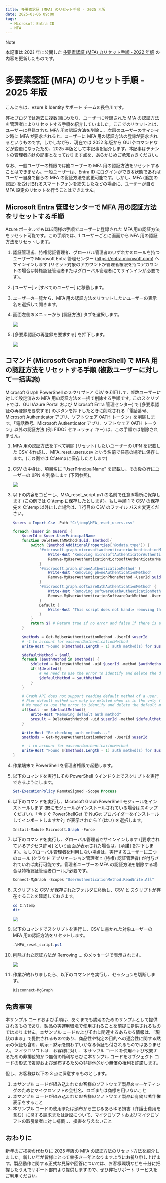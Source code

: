 ```yaml
---
title: 多要素認証 (MFA) のリセット手順 - 2025 年版
date: 2025-01-06 09:00
tags:
  - Microsoft Entra ID
  - MFA
---
```


> [!NOTE]
> 本記事は 2022 年に公開した [多要素認証 (MFA) のリセット手順 - 2022 年版](../azure-active-directory/mfa-reset-2022.md) の内容を更新したものです。

# 多要素認証 (MFA) のリセット手順 - 2025 年版

こんにちは、Azure & Identity サポート チームの長谷川です。

弊社ブログでは過去に複数回にわたり、ユーザーに登録された MFA の認証方法を管理者によりリセットする手順を紹介していました。ここでのリセットとは、ユーザーに登録された MFA 用の認証方法を削除し、次回のユーザーのサインイン時に MFA が要求されると、ユーザーに MFA 用の認証方法の登録が要求されるというものです。しかしながら、現在では 2022 年版から GUI やコマンドなどが変更になったため、2025 年版として本記事を紹介します。本記事はテナントの管理者向けの記事となっております点を、あらかじめご承知おきください。

なお、一般ユーザーの権限では他ユーザーの MFA 用の認証方法をリセットすることはできません。一般ユーザーは、Entra ID にログインができる状態であればユーザー自身で自らの MFA の認証方法を変更可能です。しかし、MFA (追加の認証) を受け取れるスマートフォンを紛失したなどの場合に、ユーザーが自ら MFA 設定のリセットを行うことはできません。

## Microsoft Entra 管理センターで MFA 用の認証方法をリセットする手順

Azure ポータルでもほぼ同様の手順でユーザーに登録された MFA 用の認証方法をリセット可能です。この手順では、1 ユーザーごとに画面から MFA 用の認証方法をリセットします。

1. 認証管理者、特権認証管理者、グローバル管理者のいずれかのロールを持つユーザーで Microsoft Entra 管理センター (https://entra.microsoft.com) へサインインします (リセット対象のアカウントが管理者権限を持つアカウントの場合は特権認証管理者またはグローバル管理者にてサインインが必要です)。

2. [ユーザー] > [すべてのユーザー] に移動します。

3. ユーザーの一覧から、MFA 用の認証方法をリセットしたいユーザーの表示名を選択して開きます。

4. 画面左側のメニューから [認証方法] タブを選択します。

    ![](./mfa-reset-2025/mfa-reset-2025-1.jpg)

5. [多要素認証の再登録を要求する] を押下します。

    ![](./mfa-reset-2025/mfa-reset-2025-2.jpg)

## コマンド (Microsoft Graph PowerShell) で MFA 用の認証方法をリセットする手順 (複数ユーザーに対して一括実施)

Microsoft Graph PowerShell のスクリプトと CSV を利用して、複数ユーザーに対して設定済みの MFA 用の認証方法を一括で削除する手順です。このスクリプトでは、GUI (Azure Portal および Microsoft Entra 管理センター) で [多要素認証の再登録を要求する] のボタンを押下したときに削除される「電話番号、Microsoft Authenticator アプリ、ソフトウェア OATH トークン」を削除します。「電話番号、Microsoft Authenticator アプリ、ソフトウェア OATH トークン」以外の認証方法 (例: FIDO2 セキュリティ キー) は、この手順では削除されません。

1. MFA 用の認証方法をすべて削除 (リセット) したいユーザーの UPN を記載した CSV を作成し、MFA_reset_users.csv という名前で任意の場所に保存します。(この例では C:\temp に保存したとします)

2. CSV の中身は、項目名に "UserPrincipalName" を記載し、その後の行にユーザーの UPN を列挙します (下図参照)。

    ![](./mfa-reset-2025/mfa-reset-2025-3.jpg)

3. 以下の内容をコピーし、MFA_reset_script.ps1 の名前で任意の場所に保存します (この例では C:\temp に保存したとします)。もし手順 1 で CSV の保存先を C:\temp 以外にした場合は、1 行目の CSV のファイル パスを変更ください。

    ```powerShell
    $users = Import-Csv -Path "C:\temp\MFA_reset_users.csv"

    foreach ($user in $users) {
        $userId = $user.UserPrincipalName
        function DeleteAuthMethod($uid, $method){
            switch ($method.AdditionalProperties['@odata.type']) {
                '#microsoft.graph.microsoftAuthenticatorAuthenticationMethod' { 
                    Write-Host 'Removing microsoftAuthenticatorAuthenticationMethod'
                    Remove-MgUserAuthenticationMicrosoftAuthenticatorMethod -UserId $uid -MicrosoftAuthenticatorAuthenticationMethodId $method.Id
                }
                '#microsoft.graph.phoneAuthenticationMethod' { 
                    Write-Host 'Removing phoneAuthenticationMethod'
                    Remove-MgUserAuthenticationPhoneMethod -UserId $uid -PhoneAuthenticationMethodId $method.Id
                }
                '#microsoft.graph.softwareOathAuthenticationMethod' { 
                    Write-Host 'Removing softwareOathAuthenticationMethod'
                    Remove-MgUserAuthenticationSoftwareOathMethod -UserId $uid -SoftwareOathAuthenticationMethodId $method.Id
                }
                Default {
                    Write-Host 'This script does not handle removing this auth method type: ' + $method.AdditionalProperties['@odata.type']
                }
            }
            return $? # Return true if no error and false if there is an error
        }

        $methods = Get-MgUserAuthenticationMethod -UserId $userId
        # -1 to account for passwordAuthenticationMethod
        Write-Host "Found $($methods.Length - 1) auth method(s) for $userId"

        $defaultMethod = $null
        foreach ($authMethod in $methods) {
            $deleted = DeleteAuthMethod -uid $userId -method $authMethod
            if(!$deleted){
                # We need to use the error to identify and delete the default method.
                $defaultMethod = $authMethod
            }
        }

        # Graph API does not support reading default method of a user.
        # Plus default method can only be deleted when it is the only (last) auth method for a user.
        # We need to use the error to identify and delete the default method.
        if($null -ne $defaultMethod){
            Write-Host "Removing default auth method"
            $result = DeleteAuthMethod -uid $userId -method $defaultMethod
        }
    
        Write-Host "Re-checking auth methods..."
        $methods = Get-MgUserAuthenticationMethod -UserId $userId

        # -1 to account for passwordAuthenticationMethod
        Write-Host "Found $($methods.Length - 1) auth method(s) for $userId"
    }
    ```

4. 作業端末で PowerShell を管理者権限で起動します。

5. 以下のコマンドを実行しその PowerShell ウインドウ上でスクリプトを実行できるようにします。

    ```PowerShell
    Set-ExecutionPolicy RemoteSigned -Scope Process
    ```

6. 以下のコマンドを実行し、Microsoft Graph PowerShell モジュールをインストールします (既にモジュールがインストールされている場合はスキップください)。「今すぐ PowerShellGet で NuGet プロバイダーをインストールしてインポートしますか?」が表示されたら Y (はい) を選択します。

    ```powerShell
    Install-Module Microsoft.Graph -Force
    ```

7. 以下のコマンドを実行し、グローバル管理者でサインインします ([要求されているアクセス許可] という画面が表示された場合は、[承諾] を押下します)。もしグローバル管理者を利用しない場合は、実行するユーザーに二つのロール (クラウド アプリケーション管理者と (特権) 認証管理者) が付与されていれば実行可能です。管理者ユーザーの MFA の認証方法を削除する場合は特権認証管理者ロールが必要です。

    ```powerShell
    Connect-MgGraph -Scopes "UserAuthenticationMethod.ReadWrite.All" 
    ```

8. スクリプトと CSV が保存されたフォルダに移動し、CSV と スクリプトが存在することを確認しておきます。

    ```PowerShell
    cd C:\temp
    dir
    ```

    ![](./mfa-reset-2025/mfa-reset-2025-4.jpg)

9. 以下のコマンドでスクリプトを実行し、CSV に書かれた対象ユーザーの MFA 用の認証方法をリセットします。

    ```PowerShell
    .\MFA_reset_script.ps1
    ```

10. 削除された認証方法が Removing ... のメッセージで表示されます。

    ![](./mfa-reset-2025/mfa-reset-2025-5.jpg)

11. 作業が終わりましたら、以下のコマンドを実行し、セッションを切断します。

    ```PowerShell
    Disconnect-MgGraph
    ```

## 免責事項

本サンプル コードおよび手順は、あくまでも説明のためのサンプルとして提供されるものであり、製品の実運用環境で使用されることを前提に提供されるものではありません。本サンプル コードおよびそれに関連するあらゆる情報は、「現状のまま」で提供されるものであり、商品性や特定の目的への適合性に関する黙示の保証も含め、明示・黙示を問わずいかなる保証も付されるものではありません。マイクロソフトは、お客様に対し、本サンプル コードを使用および改変するための非排他的かつ無償の権利ならびに本サンプル コードをオブジェクト コードの形式で複製および頒布するための非排他的かつ無償の権利を許諾します。

但し、お客様は以下の 3 点に同意するものとします。

1. 本サンプル コードが組み込まれたお客様のソフトウェア製品のマーケティングのためにマイクロソフトの会社名、ロゴまたは商標を用いないこと
2. 本サンプル コードが組み込まれたお客様のソフトウェア製品に有効な著作権表示をすること
3. 本サンプル コードの使用または頒布から生じるあらゆる損害（弁護士費用を含む）に関する請求または訴訟について、マイクロソフトおよびマイクロソフトの取引業者に対し補償し、損害を与えないこと

## おわりに

新年のご挨拶の代わりに 2025 年版の MFA の認証方法のリセット方法を紹介しました。新しい年が皆様にとって幸多き一年となりますようにお祈り申し上げます。製品動作に関する正式な見解や回答については、お客様環境などを十分に把握したうえでサポート部門より提供しますので、ぜひ弊社サポート サービスをご利用ください。

